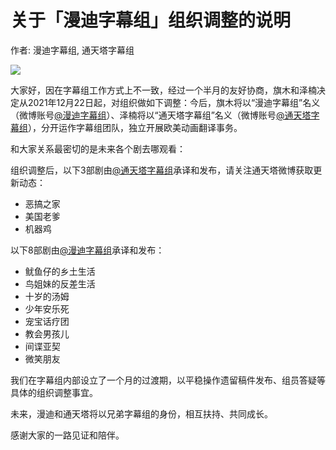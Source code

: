 # 关于「漫迪字幕组」组织调整的说明

作者: 漫迪字幕组, 通天塔字幕组

![](/image/关于「漫迪字幕组」组织调整的说明.webp)

大家好，因在字幕组工作方式上不一致，经过一个半月的友好协商，旗木和泽楠决定从2021年12月22日起，对组织做如下调整：今后，旗木将以“漫迪字幕组”名义（微博账号[@漫迪字幕组](https://weibo.com/n/%E6%BC%AB%E8%BF%AA%E5%AD%97%E5%B9%95%E7%BB%84)）、泽楠将以“通天塔字幕组”名义（微博账号[@通天塔字幕组](https://weibo.com/n/%E9%80%9A%E5%A4%A9%E5%A1%94%E5%AD%97%E5%B9%95%E7%BB%84)），分开运作字幕组团队，独立开展欧美动画翻译事务。

和大家关系最密切的是未来各个剧去哪观看：

组织调整后，以下3部剧由[@通天塔字幕组](https://weibo.com/n/%E9%80%9A%E5%A4%A9%E5%A1%94%E5%AD%97%E5%B9%95%E7%BB%84)承译和发布，请关注通天塔微博获取更新动态：

- 恶搞之家
- 美国老爹
- 机器鸡

以下8部剧由[@漫迪字幕组](https://weibo.com/n/%E6%BC%AB%E8%BF%AA%E5%AD%97%E5%B9%95%E7%BB%84)承译和发布：

- 鱿鱼仔的乡土生活
- 鸟姐妹的反差生活
- 十岁的汤姆
- 少年安乐死
- 宠宝话疗团
- 教会男孩儿
- 间谍亚契
- 微笑朋友

我们在字幕组内部设立了一个月的过渡期，以平稳操作遗留稿件发布、组员答疑等具体的组织调整事宜。

未来，漫迪和通天塔将以兄弟字幕组的身份，相互扶持、共同成长。

感谢大家的一路见证和陪伴。